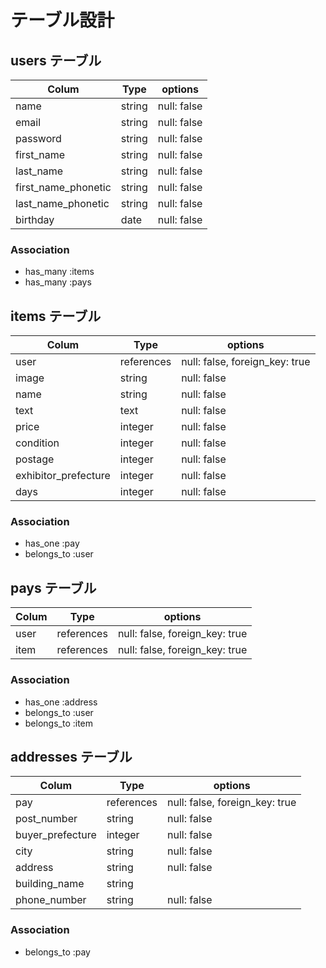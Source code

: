 # テーブル設計

## users テーブル

| Colum               | Type     | options     |
| ------------------- | -------- | ----------- |
| name                | string   | null: false |
| email               | string   | null: false |
| password            | string   | null: false |
| first_name          | string   | null: false |
| last_name           | string   | null: false |
| first_name_phonetic | string   | null: false |
| last_name_phonetic  | string   | null: false |
| birthday            | date     | null: false |


### Association

- has_many :items
- has_many :pays

## items テーブル
| Colum                  | Type         | options                        |
| ---------------------- | ------------ | ------------------------------ |
| user                   | references   | null: false, foreign_key: true |
| image                  | string       | null: false                    |
| name                   | string       | null: false                    |
| text                   | text         | null: false                    |
| price                  | integer      | null: false                    |
| condition              | integer      | null: false                    |
| postage                | integer      | null: false                    |
| exhibitor_prefecture   | integer      | null: false                    |
| days                   | integer      | null: false                    |

### Association

- has_one   :pay
- belongs_to :user

## pays テーブル
| Colum                  | Type         | options                        |
| ---------------------- | ------------ | ------------------------------ |
| user                   | references   | null: false, foreign_key: true |
| item                   | references   | null: false, foreign_key: true |


### Association

- has_one   :address
- belongs_to :user
- belongs_to :item

## addresses テーブル
| Colum                  | Type         | options                        |
| ---------------------- | ------------ | ------------------------------ |
| pay                    | references   | null: false, foreign_key: true |
| post_number            | string       | null: false                    |
| buyer_prefecture       | integer      | null: false                    |
| city                   | string       | null: false                    |
| address                | string       | null: false                    |
| building_name          | string       |                                |
| phone_number           | string       | null: false                    |

### Association

- belongs_to :pay
